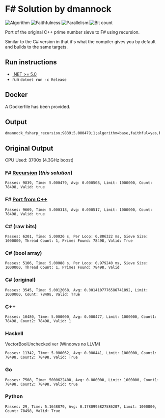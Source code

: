 # F# Solution by dmannock

![Algorithm](https://img.shields.io/badge/Algorithm-base-green)
![Faithfulness](https://img.shields.io/badge/Faithful-yes-green)
![Parallelism](https://img.shields.io/badge/Parallel-no-green)
![Bit count](https://img.shields.io/badge/Bits-1-green)

Port of the original C++ prime number sieve to F# using recursion. 

Similar to the C# version in that it's what the compiler gives you by default and builds to the same targets.

## Run instructions
- [.NET >= 5.0](https://dotnet.microsoft.com/download/dotnet/5.0)
- run ```dotnet run -c Release```

## Docker
A Dockerfile has been provided.

## Output
```
dmannock_fsharp_recursion;9839;5.000479;1;algorithm=base,faithful=yes,bits=1
```

## Original Output

CPU Used: 3700x (4.3GHz boost)

### F# [Recursion](PrimeSieveFsharp_Recursion) (_this solution_)
```
Passes: 9839, Time: 5.000479, Avg: 0.000508, Limit: 1000000, Count: 78498, Valid: true
```

### F# [Port from C++](PrimeSieveFsharp_Port)
```
Passes: 9669, Time: 5.000318, Avg: 0.000517, Limit: 1000000, Count: 78498, Valid: true
```

### C# (raw bits)
```
Passes: 6201, Time: 5.00026 s, Per Loop: 0.806322 ms, Sieve Size: 1000000, Thread Count: 1, Primes Found: 78498, Valid: True
```

### C# (bool array)
```
Passes: 5106, Time: 5.00088 s, Per Loop: 0.979240 ms, Sieve Size: 1000000, Thread Count: 1, Primes Found: 78498, Valid
```

### C# (original)
```
Passes: 3545, Time: 5.0012068, Avg: 0.0014107776586741892, Limit: 1000000, Count: 78498, Valid: True
```

### C++
```
Passes: 10480, Time: 5.000000, Avg: 0.000477, Limit: 1000000, Count1: 78498, Count2: 78498, Valid: 1
```

### Haskell
VectorBoolUnchecked ver (Windows no LLVM)
```
Passes: 11342, Time: 5.000062, Avg: 0.000441, Limit: 1000000, Count1: 78498, Count2: 78498, Valid: True
```

### Go
```
Passes: 7508, Time: 5000622400, Avg: 0.000000, Limit: 1000000, Count1: 78498, Count2: 78498, Valid: true
```

### Python
```
Passes: 29, Time: 5.1648879, Avg: 0.1780995827586207, Limit: 1000000, Count: 78498, Valid: True
```